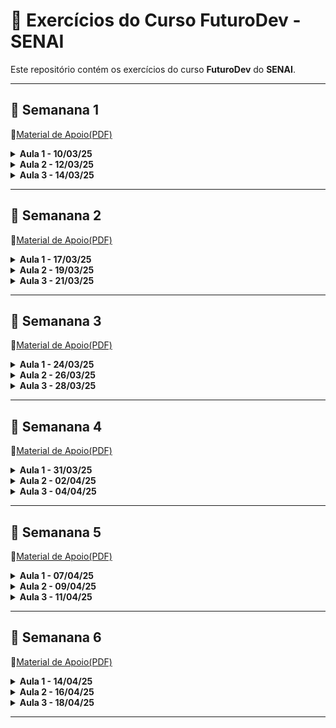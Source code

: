# 🚀 Exercícios do Curso **FuturoDev** - SENAI

Este repositório contém os exercícios do curso **FuturoDev** do **SENAI**.

---

## 📝 **Semanana 1**
 📌[Material de Apoio(PDF)](PDF_Aulas/M1S01.pdf)

<details>
  <summary><strong>Aula 1 - 10/03/25 </strong></summary>

  *Nesta aula, aprendemos os seguintes tópicos:*
  
- Apresentação do mentor;
- Apresentação da turma;
- Ferramentas de estudo;
- Exercícios;

</details>
<details>
  <summary><strong>Aula 2 - 12/03/25 </strong></summary>

  *Nesta aula, aprendemos os seguintes tópicos:*
  
- Criação e história da Internet;
- Arquitetura cliente-servidor;
- Caminhos dentro da TI;


</details>
<details>
  <summary><strong>Aula 3 - 14/03/25 </strong></summary>

  *Nesta aula, aprendemos os seguintes tópicos:*
  
- Perfis de aprendizado;
- Carreira de desenvolvedor;
- Iniciando no Front-end;
- Configuração de ambiente;

</details>

---

## 📝 **Semanana 2**
 📌[Material de Apoio(PDF)](PDF_Aulas/M1S02.pdf)

<details>
  <summary><strong>Aula 1 - 17/03/25 </strong></summary>

  *Nesta aula, aprendemos os seguintes tópicos:*
  
- O que é HTML?
- Principais Tags
- Construção página web

- Exercícios;

</details>
<details>
  <summary><strong>Aula 2 - 19/03/25 </strong></summary>

  *Nesta aula, aprendemos os seguintes tópicos:*
  
- O que é CSS?
- Seletores
- Responsividade
- Flex Box
- CSS Grid

</details>
<details>
  <summary><strong>Aula 3 - 21/03/25 </strong></summary>

  *Nesta aula, aprendemos os seguintes tópicos:*
  
- Um pouco mais de CSS Grid!
- Verificando Layouts
- Revisão HTML e CSS
- Correção de exercícios
- Avaliação do docente

</details>

---

## 📝 **Semanana 3**
 📌[Material de Apoio(PDF)](PDF_Aulas/M1S03.pdf)

<details>
  <summary><strong>Aula 1 - 24/03/25 </strong></summary>

  *Nesta aula, aprendemos os seguintes tópicos:*
  
- O que é JAVASCRIPT?
- Tipos de dados
- Variáveis
- Operadores Aritméticos

- Exercícios;

</details>
<details>
  <summary><strong>Aula 2 - 26/03/25 </strong></summary>

  *Nesta aula, aprendemos os seguintes tópicos:*
  
- Operadores lógicos
- Operadores de comparação
- Estruturas condicionais
- If
- Else
- Else if
- Switch

</details>
<details>
  <summary><strong>Aula 3 - 28/03/25 </strong></summary>

  *Nesta aula, aprendemos os seguintes tópicos:*

- Funções
- Revisão
- Correções

</details>

---

## 📝 **Semanana 4**
 📌[Material de Apoio(PDF)](PDF_Aulas/M1S04.pdf)

<details>
  <summary><strong>Aula 1 - 31/03/25 </strong></summary>

  *Nesta aula, aprendemos os seguintes tópicos:*
  
- Estruturas de repetição
- For
- While
- Do while

- Exercícios;

</details>
<details>
  <summary><strong>Aula 2 - 02/04/25 </strong></summary>

  *Nesta aula, aprendemos os seguintes tópicos:*
  
- Arrow Functions
- Versionamento:
- Git
- Github
- Github desktop

</details>
<details>
  <summary><strong>Aula 3 - 04/04/25 </strong></summary>

  *Nesta aula, aprendemos os seguintes tópicos:*

- Vivência
- Finalização de versionamento
- Revisão e correções

</details>

---

## 📝 **Semanana 5**
 📌[Material de Apoio(PDF)](PDF_Aulas/M1S05.pdf)

<details>
  <summary><strong>Aula 1 - 07/04/25 </strong></summary>

  *Nesta aula, aprendemos os seguintes tópicos:*
  
- O que é DOM?
- Querys
- Criação e manipulação de HTML
- Alterando estilos e propriedade pelo JavaScript;

- Exercícios;

</details>
<details>
  <summary><strong>Aula 2 - 09/04/25 </strong></summary>

  *Nesta aula, aprendemos os seguintes tópicos:*
  
- Vivência
- O que são Eventos?
- Eventos de Mouse
- Eventos de teclado

</details>
<details>
  <summary><strong>Aula 3 - 11/04/25 </strong></summary>

  *Nesta aula, aprendemos os seguintes tópicos:*

- Eventos de formulário
- Revisão
- Correções

</details>

---

## 📝 **Semanana 6**
 📌[Material de Apoio(PDF)](PDF_Aulas/M1S06.pdf)

<details>
  <summary><strong>Aula 1 - 14/04/25 </strong></summary>

  *Nesta aula, aprendemos os seguintes tópicos:*
  
- O que são ARRAYS?
- Criação e manipulação
- Métodos avançados

- Exercícios;

</details>
<details>
  <summary><strong>Aula 2 - 16/04/25 </strong></summary>

  *Nesta aula, aprendemos os seguintes tópicos:*
  
- Módulos
- Browser API
- Assincronicidade

</details>
<details>
  <summary><strong>Aula 3 - 18/04/25 </strong></summary>

  *Aula Adiada Motivo Feriado*

</details>

---
